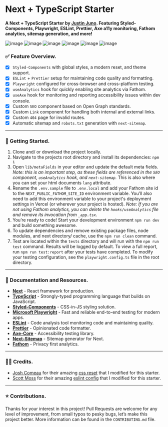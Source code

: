 # Next + TypeScript Starter

**A Next + TypeScript Starter by [Justin Juno](https://twitter.com/justinjunodev). Featuring Styled-Components, Playwright, ESLint, Prettier, Axe a11y monitoring, Fathom analytics, sitemap generation, and more!**

![image](https://img.shields.io/badge/next.js-000000?style=for-the-badge&logo=nextdotjs&logoColor=white)
![image](https://img.shields.io/badge/TypeScript-007ACC?style=for-the-badge&logo=typescript&logoColor=white)
![image](https://img.shields.io/badge/styled--components-DB7093?style=for-the-badge&logo=styled-components&logoColor=white)
![image](https://img.shields.io/badge/Playwright-3bb13b?style=for-the-badge&logo=playwright&logoColor=white)
![image](https://img.shields.io/badge/eslint-3A33D1?style=for-the-badge&logo=eslint&logoColor=white)
![image](https://img.shields.io/badge/prettier-1A2C34?style=for-the-badge&logo=prettier&logoColor=white)

### ✅ Feature Overview.

- [x] `Styled-Components` with global styles, a modern reset, and theme support.
- [x] `ESLint` + `Prettier` setup for maintaining code quality and formatting.
- [x] `Playwright` configured for cross-browser and cross-platform testing.
- [x] `useAnalytics` hook for quickly enabling site analytics via Fathom.
- [x] `useAxe` hook for monitoring and reporting accessibility issues within dev console.
- [x] Custom `SEO` component based on Open Graph standards.
- [x] Custom `Link` component for handling both internal and external links.
- [x] Custom `404` page for invalid routes.
- [x] Automatic sitemap and `robots.txt` generation with `next-sitemap`.

---

### 🚀 Getting Started.

1. Clone and/ or download the project locally.
1. Navigate to the projects root directory and install its dependencies: `npm i`
1. Open `lib/metaFields` in your editor and update the default meta fields. _Note: this is an important step, as these fields are referenced in the `SEO` component, `useAnalytics` hook, and `next-sitemap`._ This is also where you can set your html documents `lang` attribute.
1. Rename the `.env.sample` file to `.env.local` and add your Fathom site id to the `NEXT_PUBLIC_FATHOM_SITE_ID` environment variable. You’ll also need to add this environment variable to your project's deployment settings in Vercel (or wherever your project is hosted). _Note:_ _If you are not using Fathom analytics, you can delete the `hooks/useAnalytics` file and remove its invocation from `_app.tsx`._
1. You’re ready to code! Start your development environment `npm run dev` and build something awesome.
1. To update dependencies and remove existing package files, node modules, and next directory/ cache, use the `npm run clean` command.
1. Test are located within the `tests` directory and will run with the `npm run test` command. Results will be logged by default. To view a full report, run `npm run test:report` after your tests have completed. To modify your testing configuration, see the `playwright.config.ts` file in the root directory.

---

### 🔗 Documentation and Resources.

- **[Next](https://nextjs.org/)** - React framework for production.
- **[TypeScript](https://www.typescriptlang.org/)** - Strongly-typed programming language that builds on JavaScript.
- **[Styled-Components](https://styled-components.com/)** - CSS-in-JS styling solution.
- **[Microsoft Playwright](https://playwright.dev/)** - Fast and reliable end-to-end testing for modern apps.
- **[ESLint](https://eslint.org/)** - Code analysis tool monitoring code and maintaining quality.
- **[Prettier](https://prettier.io/)** - Opinionated code formatter.
- **[Axe-Core](https://www.npmjs.com/package/@axe-core/react)** - Accessibility testing library.
- **[Next-Sitemap](https://www.npmjs.com/package/next-sitemap)** - Sitemap generator for Next.
- **[Fathom](https://usefathom.com/ref/FBBCWG)** - Privacy first analytics.

---

### 🙇‍♂️ Credits.

- [Josh Comeau](https://twitter.com/joshwcomeau) for their amazing [css reset](https://www.joshwcomeau.com/css/custom-css-reset/) that I modified for this starter.
- [Scott Moss](https://twitter.com/scotups) for their amazing [eslint config](https://frontendmasters.com/courses/fullstack-app-next/) that I modified for this starter.

---

### ⭐️ Contributions.

Thanks for your interest in this project! Pull Requests are welcome for any level of improvement, from small typos to pesky bugs, let’s make this project better. More information can be found in the `CONTRIBUTING.md` file.

